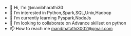 - 👋 Hi, I’m @manibharathi30
- 👀 I’m interested in Python,Spark,SQL,Unix,Hadoop
- 🌱 I’m currently learning Pyspark,NodeJs
- 💞️ I’m looking to collaborate on Advance skillset on python
- 📫 How to reach me manibhatathi3002@gmail.com

<!---
manibharathi30/manibharathi30 is a ✨ special ✨ repository because its `README.md` (this file) appears on your GitHub profile.
You can click the Preview link to take a look at your changes.
--->
